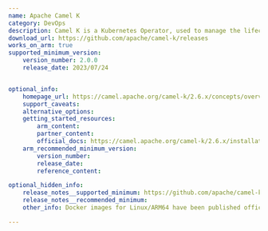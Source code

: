```yaml
---
name: Apache Camel K
category: DevOps
description: Camel K is a Kubernetes Operator, used to manage the lifecycle of Camel workloads on the cloud. Camel K can manage aspects like build and deploy, only deploy, and any other operational aspect like promoting across environments, monitoring, resource tuning, upgrades, interactions with Knative and Kafka, etc.
download_url: https://github.com/apache/camel-k/releases
works_on_arm: true
supported_minimum_version:
    version_number: 2.0.0
    release_date: 2023/07/24


optional_info:
    homepage_url: https://camel.apache.org/camel-k/2.6.x/concepts/overview.html
    support_caveats:
    alternative_options:
    getting_started_resources:
        arm_content:
        partner_content:
        official_docs: https://camel.apache.org/camel-k/2.6.x/installation/installation.html
    arm_recommended_minimum_version:
        version_number:
        release_date:
        reference_content:

optional_hidden_info:
    release_notes__supported_minimum: https://github.com/apache/camel-k/releases/tag/v2.0.0
    release_notes__recommended_minimum:
    other_info: Docker images for Linux/ARM64 have been published officially on DockerHub since version 2.0.0.

---
```

